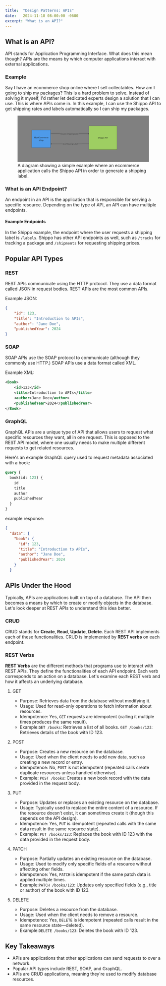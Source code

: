 ```yaml
---
title:  "Design Patterns: APIs"
date:   2024-11-18 08:00:00 -0600
excerpt: "What is an API?"
---
```

## What is an API?
API stands for Application Programming Interface. What does this mean though? APIs are the means by which computer applications interact with external applications. 

### Example
Say I have an ecommerce shop online where I sell collectables. How am I going to ship my packages? This is a hard problem to solve. Instead of solving it myself, I'd rather let dedicated experts design a solution that I can use. This is where APIs come in. In this example, I can use the Shippo API to get shipping rates and labels automatically so I can ship my packages.
<figure>
    <a href="/assets/images/api_example.png"><img src="/assets/images/api_example.png"></a>
    <figcaption>A diagram showing a simple example where an ecommerce application calls the Shippo API in order to generate a shipping label. </figcaption>
</figure>

### What is an API Endpoint?
An endpoint in an API is the application that is responsible for serving a specific resource. Depending on the type of API, an API can have multiple endpoints. 

#### Example Endpoints
In the Shippo example, the endpoint where the user requests a shipping label is `/labels`. Shippo has other API endpoints as well, such as `/tracks` for tracking a package and `/shipments` for requesting shipping prices.

## Popular API Types

### REST
REST APIs communicate using the HTTP protocol. They use a data format called JSON in request bodies. REST APIs are the most common APIs.

Example JSON:

```json
{
    "id": 123,
    "title": "Introduction to APIs",
    "author": "Jane Doe",
    "publishedYear": 2024
}
```

### SOAP
SOAP APIs use the SOAP protocol to communicate (although they commonly use HTTP.) SOAP APIs use a data format called XML.

Example XML:

```xml
<Book>
    <id>123</id>
    <title>Introduction to APIs</title>
    <author>Jane Doe</author>
    <publishedYear>2024</publishedYear>
</Book>
```

### GraphQL
GraphQL APIs are a unique type of API that allows users to request what specific resources they want, all in one request. This is opposed to the REST API model, where one usually needs to make multiple different requests to get related resources.

Here's an example GraphQL query used to request metadata associated with a book:

```graphql
query {
  book(id: 123) {
    id
    title
    author
    publishedYear
  }
}
```

example response:

```json
{
  "data": {
    "book": {
      "id": 123,
      "title": "Introduction to APIs",
      "author": "Jane Doe",
      "publishedYear": 2024
    }
  }

```

## APIs Under the Hood
Typically, APIs are applications built on top of a database. The API then becomes a means by which to create or modify objects in the database. Let's look deeper at REST APIs to understand this idea better.

### CRUD
CRUD stands for **Create**, **Read**, **Update**, **Delete**. Each REST API implements each of these functionalities. CRUD is implemented by **REST verbs** on each endpoint. 

### REST Verbs
**REST Verbs** are the different methods that programs use to interact with REST APIs. They define the functionalities of each API endpoint. Each verb corresponds to an action on a database. Let's examine each REST verb and how it affects an underlying database.

1. GET
    - Purpose: Retrieves data from the database without modifying it.
    - Usage: Used for read-only operations to fetch information about resources.
    - Idempotence: Yes, `GET` requests are idempotent (calling it multiple times produces the same result).
    - Example:`GET /books`: Retrieves a list of all books. `GET /books/123`: Retrieves details of the book with ID 123.

2. POST
    - Purpose: Creates a new resource on the database.
    - Usage: Used when the client needs to add new data, such as creating a new record or entry.
    - Idempotence: No, `POST` is not idempotent (repeated calls create duplicate resources unless handled otherwise).
    - Example: `POST /books`: Creates a new book record with the data provided in the request body.

3. PUT
    - Purpose: Updates or replaces an existing resource on the database.
    - Usage: Typically used to replace the entire content of a resource. If the resource doesn’t exist, it can sometimes create it (though this depends on the API design).
    - Idempotence: Yes, `PUT` is idempotent (repeated calls with the same data result in the same resource state).
    - Example: `PUT /books/123`: Replaces the book with ID 123 with the data provided in the request body.

4. PATCH
    - Purpose: Partially updates an existing resource on the database.
    - Usage: Used to modify only specific fields of a resource without affecting other fields.
    - Idempotence: Yes, `PATCH` is idempotent if the same patch data is applied multiple times.
    - Example:`PATCH /books/123`: Updates only specified fields (e.g., title or author) of the book with ID 123.

5. DELETE
    - Purpose: Deletes a resource from the database.
    - Usage: Used when the client needs to remove a resource.
    - Idempotence: Yes, `DELETE` is idempotent (repeated calls result in the same resource state—deleted).
    - Example:`DELETE /books/123`: Deletes the book with ID 123.

## Key Takeaways
- APIs are applications that other applications can send requests to over a network. 
- Popular API types include REST, SOAP, and GraphQL.
- APIs are CRUD applications, meaning they're used to modify database resources. 




